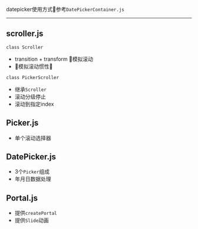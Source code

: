 
datepicker使用方式参考`DatePickerContainer.js`

---
## scroller.js

`class Scroller`
* transition + transform 模拟滚动
* 模拟滚动惯性

`class PickerScroller`
* 继承`Scroller`
* 滚动分级停止
* 滚动到指定index

## Picker.js
* 单个滚动选择器

## DatePicker.js
* 3个`Picker`组成
* 年月日数据处理

## Portal.js
* 提供`createPortal`
* 提供`Slide`动画

